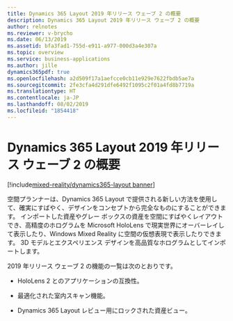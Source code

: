 ```yaml
---
title: Dynamics 365 Layout 2019 年リリース ウェーブ 2 の概要
description: Dynamics 365 Layout 2019 年リリース ウェーブ 2 の概要
author: relnotes
ms.reviewer: v-brycho
ms.date: 06/13/2019
ms.assetid: bfa3fad1-755d-e911-a977-000d3a4e307a
ms.topic: overview
ms.service: business-applications
ms.author: jille
dynamics365pdf: true
ms.openlocfilehash: a2d509f17a1aefcce0cb11e929e7622fbdb5ae7a
ms.sourcegitcommit: 2fe3cfa4d291dfe6492f1095c2f01a4fd8b7719a
ms.translationtype: HT
ms.contentlocale: ja-JP
ms.lasthandoff: 08/02/2019
ms.locfileid: "1854418"
---
```

# <a name="overview-of-dynamics-365-layout-2019-release-wave-2"></a>Dynamics 365 Layout 2019 年リリース ウェーブ 2 の概要
[!include[mixed-reality/dynamics365-layout banner](../includes/mixed-reality/dynamics365-layout.md)]

空間プランナーは、Dynamics 365 Layout で提供される新しい方法を使用して、確実にすばやく、デザインをコンセプトから完全なものにすることができます。 インポートした資産やグレー ボックスの資産を空間にすばやくレイアウトでき、高精度のホログラムを Microsoft HoloLens で現実世界にオーバーレイして表示したり、Windows Mixed Reality に空間の仮想表現で表示したりできます。 3D モデルとエクスペリエンス デザインを高品質なホログラムとしてインポートします。

2019 年リリース ウェーブ 2 の機能の一覧は次のとおりです。

- HoloLens 2 とのアプリケーションの互換性。

- 最適化された室内スキャン機能。

- Dynamics 365 Layout レビュー用にロックされた資産ビュー。
